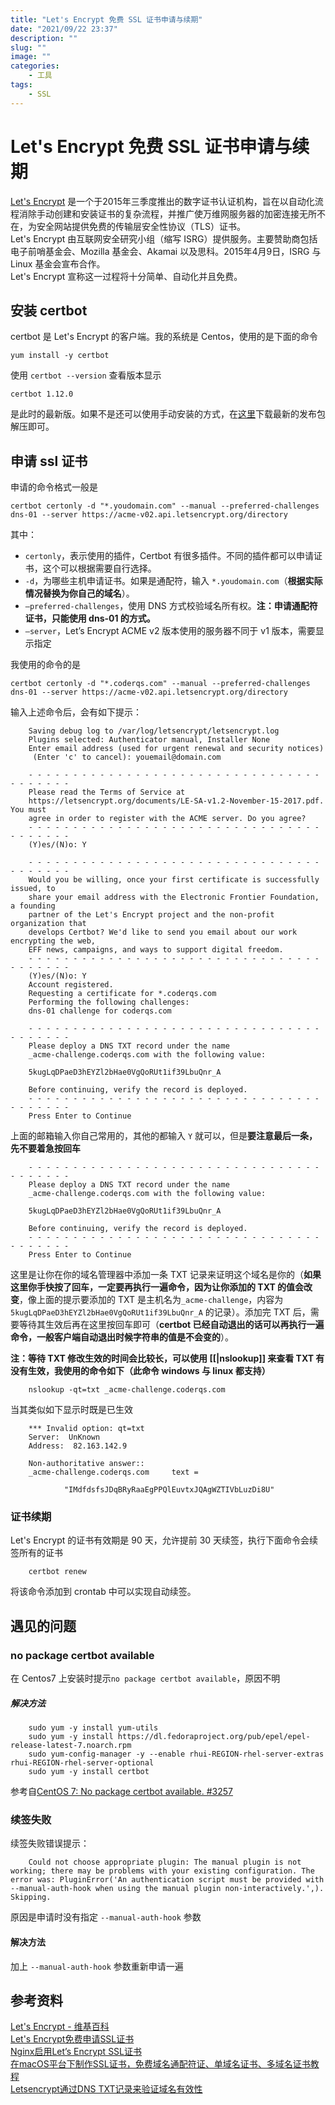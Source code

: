 ```yaml
---  
title: "Let's Encrypt 免费 SSL 证书申请与续期"  
date: "2021/09/22 23:37"  
description: ""  
slug: ""  
image: ""  
categories:  
    - 工具
tags:  
    - SSL
---  
```

# Let's Encrypt 免费 SSL 证书申请与续期

[Let's Encrypt](https://letsencrypt.org/)
是一个于2015年三季度推出的数字证书认证机构，旨在以自动化流程消除手动创建和安装证书的复杂流程，并推广使万维网服务器的加密连接无所不在，为安全网站提供免费的传输层安全性协议（TLS）证书。  
Let's Encrypt 由互联网安全研究小组（缩写
ISRG）提供服务。主要赞助商包括电子前哨基金会、Mozilla 基金会、Akamai
以及思科。2015年4月9日，ISRG 与 Linux 基金会宣布合作。  
Let's Encrypt 宣称这一过程将十分简单、自动化并且免费。  

## 安装 certbot

certbot 是 Let's Encrypt 的客户端。我的系统是 Centos，使用的是下面的命令

    yum install -y certbot

使用 `certbot --version` 查看版本显示

    certbot 1.12.0

是此时的最新版。如果不是还可以使用手动安装的方式，在[这里](https://github.com/certbot/certbot/releases)下载最新的发布包解压即可。

## 申请 ssl 证书

申请的命令格式一般是
```
certbot certonly -d "*.youdomain.com" --manual --preferred-challenges dns-01 --server https://acme-v02.api.letsencrypt.org/directory
```
其中：

-   `certonly`，表示使用的插件，Certbot
    有很多插件。不同的插件都可以申请证书，这个可以根据需要自行选择。
-   `-d`，为哪些主机申请证书。如果是通配符，输入
    `*.youdomain.com`（**根据实际情况替换为你自己的域名**）。
-   `–preferred-challenges`，使用 DNS
    方式校验域名所有权。**注：申请通配符证书，只能使用 dns-01 的方式。**
-   `–server`，Let’s Encrypt ACME v2 版本使用的服务器不同于 v1
    版本，需要显示指定

我使用的命令的是
```
certbot certonly -d "*.coderqs.com" --manual --preferred-challenges dns-01 --server https://acme-v02.api.letsencrypt.org/directory
```
输入上述命令后，会有如下提示：
```
    Saving debug log to /var/log/letsencrypt/letsencrypt.log
    Plugins selected: Authenticator manual, Installer None
    Enter email address (used for urgent renewal and security notices)
     (Enter 'c' to cancel): youemail@domain.com

    - - - - - - - - - - - - - - - - - - - - - - - - - - - - - - - - - - - - - - - -
    Please read the Terms of Service at
    https://letsencrypt.org/documents/LE-SA-v1.2-November-15-2017.pdf. You must
    agree in order to register with the ACME server. Do you agree?
    - - - - - - - - - - - - - - - - - - - - - - - - - - - - - - - - - - - - - - - -
    (Y)es/(N)o: Y

    - - - - - - - - - - - - - - - - - - - - - - - - - - - - - - - - - - - - - - - -
    Would you be willing, once your first certificate is successfully issued, to
    share your email address with the Electronic Frontier Foundation, a founding
    partner of the Let's Encrypt project and the non-profit organization that
    develops Certbot? We'd like to send you email about our work encrypting the web,
    EFF news, campaigns, and ways to support digital freedom.
    - - - - - - - - - - - - - - - - - - - - - - - - - - - - - - - - - - - - - - - -
    (Y)es/(N)o: Y
    Account registered.
    Requesting a certificate for *.coderqs.com
    Performing the following challenges:
    dns-01 challenge for coderqs.com

    - - - - - - - - - - - - - - - - - - - - - - - - - - - - - - - - - - - - - - - -
    Please deploy a DNS TXT record under the name
    _acme-challenge.coderqs.com with the following value:

    5kugLqDPaeD3hEYZl2bHae0VgQoRUt1if39LbuQnr_A

    Before continuing, verify the record is deployed.
    - - - - - - - - - - - - - - - - - - - - - - - - - - - - - - - - - - - - - - - -
    Press Enter to Continue
```
上面的邮箱输入你自己常用的，其他的都输入 `Y`
就可以，但是**要注意最后一条，先不要着急按回车**
```
    - - - - - - - - - - - - - - - - - - - - - - - - - - - - - - - - - - - - - - - -
    Please deploy a DNS TXT record under the name
    _acme-challenge.coderqs.com with the following value:

    5kugLqDPaeD3hEYZl2bHae0VgQoRUt1if39LbuQnr_A

    Before continuing, verify the record is deployed.
    - - - - - - - - - - - - - - - - - - - - - - - - - - - - - - - - - - - - - - - -
    Press Enter to Continue
```
这里是让你在你的域名管理器中添加一条 TXT
记录来证明这个域名是你的（**如果这里你手快按了回车，一定要再执行一遍命令，因为让你添加的
TXT 的值会改变**，像上面的提示要添加的 TXT
是主机名为`_acme-challenge`，内容为
`5kugLqDPaeD3hEYZl2bHae0VgQoRUt1if39LbuQnr_A` 的记录）。添加完 TXT
后，需要等待其生效后再在这里按回车即可（**certbot
已经自动退出的话可以再执行一遍命令，一般客户端自动退出时候字符串的值是不会变的**）。  
  
**注：等待 TXT 修改生效的时间会比较长，可以使用 \[\[\|nslookup\]\]
来查看 TXT 有没有生效，我使用的命令如下（此命令 windows 与 linux
都支持）**
```
    nslookup -qt=txt _acme-challenge.coderqs.com
```
当其类似如下显示时既是已生效
```
    *** Invalid option: qt=txt
    Server:  UnKnown
    Address:  82.163.142.9

    Non-authoritative answer::
    _acme-challenge.coderqs.com     text =

            "IMdfdsfsJDqBRyRaaEgPPQlEuvtxJQAgWZTIVbLuzDi8U"
```
### 证书续期

Let's Encrypt 的证书有效期是 90 天，允许提前 30
天续签，执行下面命令会续签所有的证书
```
    certbot renew
```
将该命令添加到 crontab 中可以实现自动续签。

## 遇见的问题

### no package certbot available

在 Centos7 上安装时提示`no package certbot available`，原因不明

##### 解决方法
```
    sudo yum -y install yum-utils
    sudo yum -y install https://dl.fedoraproject.org/pub/epel/epel-release-latest-7.noarch.rpm
    sudo yum-config-manager -y --enable rhui-REGION-rhel-server-extras rhui-REGION-rhel-server-optional
    sudo yum -y install certbot
```
参考自[CentOS 7: No package certbot available.
#3257](https://stackoverflow.com/questions/53545436/no-package-certbot-available)

### 续签失败

续签失败错误提示：
```
    Could not choose appropriate plugin: The manual plugin is not working; there may be problems with your existing configuration. The error was: PluginError('An authentication script must be provided with --manual-auth-hook when using the manual plugin non-interactively.',). Skipping.
```
原因是申请时没有指定 `--manual-auth-hook` 参数

#### 解决方法

加上 `--manual-auth-hook` 参数重新申请一遍

## 参考资料

[Let's Encrypt -
维基百科](https://en.wikipedia.org/wiki/wiki/Let%27s_Encrypt)  
[Let's
Encrypt免费申请SSL证书](https://jusene.github.io/2018/08/05/letsencrypt/)  
[Nginx启用Let’s Encrypt
SSL证书](https://www.4spaces.org/nginx-lets-encrypt-ssl/)  
[在macOS平台下制作SSL证书，免费域名通配符证、单域名证书、多域名证书教程](https://www.bbsmax.com/A/ZOJPvy8Odv/)  
[Letsencrypt通过DNS
TXT记录来验证域名有效性](https://blog.csdn.net/u012291393/article/details/78768547?utm_source=blogxgwz0)  
